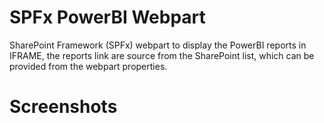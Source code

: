 # SPFx PowerBI Webpart
SharePoint Framework (SPFx) webpart to display the PowerBI reports in IFRAME, the reports link are source from the SharePoint list, which can be provided from the webpart properties.

# Screenshots

